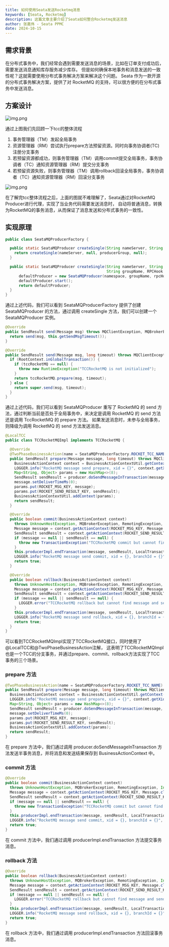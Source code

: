 ```yaml
---
title: 如何使用Seata发送Rocketmq消息
keywords: [Seata, Rocketmq]
description: 这篇文章主要介绍了Seata如何整合Rocketmq发送消息
author: 张嘉伟 - Seata PPMC
date: 2024-10-15
---
```


## 需求背景

在分布式事务中，我们经常会遇到需要发送消息的场景，比如在订单支付成功后，需要发送消息通知库存服务减少库存。
但是如何确保本地事务和消息发送的一致性呢？这就需要使用分布式事务解决方案来解决这个问题。
Seata 作为一款开源的分布式事务解决方案，提供了对 RocketMQ 的支持，可以很方便的在分布式事务中发送消息。

## 方案设计
![img.png](/img/blog/how-to-send-message-with-rocketmq-in-seata/tcc-mode.png)

通过上图我们先回顾一下tcc的整体流程

1. 事务管理器（TM）发起全局事务
2. 资源管理器（RM）尝试执行prepare方法预留资源。同时向事务协调者(TC)注册分支事务
3. 若预留资源都成功，则事务管理器（TM）调用commit提交全局事务，事务协调者（TC）通知资源管理器（RM）提交分支事务
4. 若预留资源失败，则事务管理器（TM）调用rollback回滚全局事务，事务协调者（TC）通知资源管理器（RM）回滚分支事务

![img.png](/img/blog/how-to-send-message-with-rocketmq-in-seata/seata-rocketmq.png)

在了解完tcc整体流程之后，上面的图就不难理解了，Seata通过对RocketMQ Producer进行代理，实现了当业务代码需要发送消息时，
自动将普通消息，转换为RocketMQ的事务消息，从而保证了消息发送和分布式事务的一致性。

## 实现原理

```java
public class SeataMQProducerFactory {

  public static SeataMQProducer createSingle(String nameServer, String producerGroup) throws MQClientException {
    return createSingle(nameServer, null, producerGroup, null);
  }

  public static SeataMQProducer createSingle(String nameServer, String namespace,
                                             String groupName, RPCHook rpcHook) throws MQClientException {
      defaultProducer = new SeataMQProducer(namespace, groupName, rpcHook);
      defaultProducer.start();
      return defaultProducer;
  }
}
```
通过上述代码，我们可以看到 SeataMQProducerFactory 提供了创建 SeataMQProducer 的方法，通过调用 createSingle 方法，我们可以创建一个 SeataMQProducer 实例。

```java
@Override
public SendResult send(Message msg) throws MQClientException, MQBrokerException, RemotingException, InterruptedException {
  return send(msg, this.getSendMsgTimeout());
}

@Override
public SendResult send(Message msg, long timeout) throws MQClientException, MQBrokerException, RemotingException, InterruptedException {
  if (RootContext.inGlobalTransaction()) {
    if (tccRocketMQ == null) {
      throw new RuntimeException("TCCRocketMQ is not initialized");
    }
    return tccRocketMQ.prepare(msg, timeout);
  } else {
    return super.send(msg, timeout);
  }
}
```
通过上述代码，我们可以看到 SeataMQProducer 重写了 RocketMQ 的 send 方法，通过判断当前是否处于全局事务中，来决定是调用 RocketMQ 的 send 方法还是调用 TccRocketMQ 的 prepare 方法。
如果发送消息时，未参与全局事务，则降级为调用 RocketMQ 的 send 方法发送消息。

```java
@LocalTCC
public class TCCRocketMQImpl implements TCCRocketMQ {

  @Override
  @TwoPhaseBusinessAction(name = SeataMQProducerFactory.ROCKET_TCC_NAME)
  public SendResult prepare(Message message, long timeout) throws MQClientException {
    BusinessActionContext context = BusinessActionContextUtil.getContext();
    LOGGER.info("RocketMQ message send prepare, xid = {}", context.getXid());
    Map<String, Object> params = new HashMap<>(8);
    SendResult sendResult = producer.doSendMessageInTransaction(message, timeout, context.getXid(), context.getBranchId());
    message.setDeliverTimeMs(0);
    params.put(ROCKET_MSG_KEY, message);
    params.put(ROCKET_SEND_RESULT_KEY, sendResult);
    BusinessActionContextUtil.addContext(params);
    return sendResult;
  }

  @Override
  public boolean commit(BusinessActionContext context)
    throws UnknownHostException, MQBrokerException, RemotingException, InterruptedException, TimeoutException, TransactionException {
    Message message = context.getActionContext(ROCKET_MSG_KEY, Message.class);
    SendResult sendResult = context.getActionContext(ROCKET_SEND_RESULT_KEY, SendResult.class);
    if (message == null || sendResult == null) {
      throw new TransactionException("TCCRocketMQ commit but cannot find message and sendResult");
    }
    this.producerImpl.endTransaction(message, sendResult, LocalTransactionState.COMMIT_MESSAGE, null);
    LOGGER.info("RocketMQ message send commit, xid = {}, branchId = {}", context.getXid(), context.getBranchId());
    return true;
  }

  @Override
  public boolean rollback(BusinessActionContext context)
    throws UnknownHostException, MQBrokerException, RemotingException, InterruptedException, TransactionException {
    Message message = context.getActionContext(ROCKET_MSG_KEY, Message.class);
    SendResult sendResult = context.getActionContext(ROCKET_SEND_RESULT_KEY, SendResult.class);
    if (message == null || sendResult == null) {
      LOGGER.error("TCCRocketMQ rollback but cannot find message and sendResult");
    }
    this.producerImpl.endTransaction(message, sendResult, LocalTransactionState.ROLLBACK_MESSAGE, null);
    LOGGER.info("RocketMQ message send rollback, xid = {}, branchId = {}", context.getXid(), context.getBranchId());
    return true;
  }
}
```
可以看到TCCRocketMQImpl实现了TCCRocketMQ接口，同时使用了@LocalTCC和@TwoPhaseBusinessAction注解，
这表明了TCCRocketMQImpl也是一个TCC的分支事务，并通过prepare、commit、rollback方法实现了TCC事务的三个场景。

### prepare 方法
```java
@TwoPhaseBusinessAction(name = SeataMQProducerFactory.ROCKET_TCC_NAME)
public SendResult prepare(Message message, long timeout) throws MQClientException {
  BusinessActionContext context = BusinessActionContextUtil.getContext();
  LOGGER.info("RocketMQ message send prepare, xid = {}", context.getXid());
  Map<String, Object> params = new HashMap<>(8);
  SendResult sendResult = producer.doSendMessageInTransaction(message, timeout, context.getXid(), context.getBranchId());
  message.setDeliverTimeMs(0);
  params.put(ROCKET_MSG_KEY, message);
  params.put(ROCKET_SEND_RESULT_KEY, sendResult);
  BusinessActionContextUtil.addContext(params);
  return sendResult;
}
```
在 prepare 方法中，我们通过调用 producer.doSendMessageInTransaction 方法发送半事务消息，并将消息和发送结果保存到 BusinessActionContext 中。

### commit 方法
```java
@Override
public boolean commit(BusinessActionContext context)
  throws UnknownHostException, MQBrokerException, RemotingException, InterruptedException, TimeoutException, TransactionException {
  Message message = context.getActionContext(ROCKET_MSG_KEY, Message.class);
  SendResult sendResult = context.getActionContext(ROCKET_SEND_RESULT_KEY, SendResult.class);
  if (message == null || sendResult == null) {
    throw new TransactionException("TCCRocketMQ commit but cannot find message and sendResult");
  }
  this.producerImpl.endTransaction(message, sendResult, LocalTransactionState.COMMIT_MESSAGE, null);
  LOGGER.info("RocketMQ message send commit, xid = {}, branchId = {}", context.getXid(), context.getBranchId());
  return true;
}
```
在 commit 方法中，我们通过调用 producerImpl.endTransaction 方法提交事务消息。

### rollback 方法
```java
@Override
public boolean rollback(BusinessActionContext context)
  throws UnknownHostException, MQBrokerException, RemotingException, InterruptedException, TransactionException {
  Message message = context.getActionContext(ROCKET_MSG_KEY, Message.class);
  SendResult sendResult = context.getActionContext(ROCKET_SEND_RESULT_KEY, SendResult.class);
  if (message == null || sendResult == null) {
    LOGGER.error("TCCRocketMQ rollback but cannot find message and sendResult");
  }
  this.producerImpl.endTransaction(message, sendResult, LocalTransactionState.ROLLBACK_MESSAGE, null);
  LOGGER.info("RocketMQ message send rollback, xid = {}, branchId = {}", context.getXid(), context.getBranchId());
  return true;
}
```
在 rollback 方法中，我们通过调用 producerImpl.endTransaction 方法回滚事务消息。




